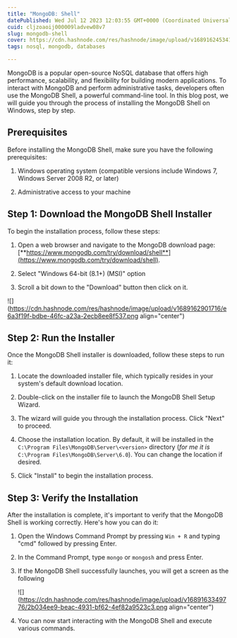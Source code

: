 ```yaml
---
title: "MongoDB: Shell"
datePublished: Wed Jul 12 2023 12:03:55 GMT+0000 (Coordinated Universal Time)
cuid: cljzoaoij000009ladvew08v7
slug: mongodb-shell
cover: https://cdn.hashnode.com/res/hashnode/image/upload/v1689162453415/7fc19363-c119-4344-839d-6bcffb0d7bde.webp
tags: nosql, mongodb, databases

---
```


MongoDB is a popular open-source NoSQL database that offers high performance, scalability, and flexibility for building modern applications. To interact with MongoDB and perform administrative tasks, developers often use the MongoDB Shell, a powerful command-line tool. In this blog post, we will guide you through the process of installing the MongoDB Shell on Windows, step by step.

## **Prerequisites**

Before installing the MongoDB Shell, make sure you have the following prerequisites:

1. Windows operating system (compatible versions include Windows 7, Windows Server 2008 R2, or later)
    
2. Administrative access to your machine
    

## **Step 1: Download the MongoDB Shell Installer**

To begin the installation process, follow these steps:

1. Open a web browser and navigate to the MongoDB download page: [**https://www.mongodb.com/try/download/shell**](https://www.mongodb.com/try/download/shell).
    
2. Select "Windows 64-bit (8.1+) (MSI)" option
    
3. Scroll a bit down to the "Download" button then click on it.
    

![](https://cdn.hashnode.com/res/hashnode/image/upload/v1689162901716/e6a3f19f-bdbe-46fc-a23a-2ecb8ee8f537.png align="center")

## **Step 2: Run the Installer**

Once the MongoDB Shell installer is downloaded, follow these steps to run it:

1. Locate the downloaded installer file, which typically resides in your system's default download location.
    
2. Double-click on the installer file to launch the MongoDB Shell Setup Wizard.
    
3. The wizard will guide you through the installation process. Click "Next" to proceed.
    
4. Choose the installation location. By default, it will be installed in the `C:\Program Files\MongoDB\Server\<version>` directory (*for me it is* `C:\Program Files\MongoDB\Server\6.0`). You can change the location if desired.
    
5. Click "Install" to begin the installation process.
    

## **Step 3: Verify the Installation**

After the installation is complete, it's important to verify that the MongoDB Shell is working correctly. Here's how you can do it:

1. Open the Windows Command Prompt by pressing `Win + R` and typing "cmd" followed by pressing Enter.
    
2. In the Command Prompt, type `mongo` or `mongosh` and press Enter.
    
3. If the MongoDB Shell successfully launches, you will get a screen as the following
    
    ![](https://cdn.hashnode.com/res/hashnode/image/upload/v1689163349776/2b034ee9-beac-4931-bf62-4ef82a9523c3.png align="center")
    
4. You can now start interacting with the MongoDB Shell and execute various commands.